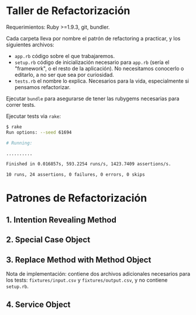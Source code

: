 # Taller de Refactorización

Requerimientos: Ruby >=1.9.3, git, bundler.

Cada carpeta lleva por nombre el patrón de refactoring a practicar, y los
siguientes archivos:

* `app.rb` código sobre el que trabajaremos.
* `setup.rb` código de inicialización necesario para `app.rb` (sería el
  "framework", o el resto de la aplicación). No necesitamos conocerlo o editarlo,
  a no ser que sea por curiosidad.
* `tests.rb` el nombre lo explica. Necesarios para la vida, especialmente si
    pensamos refactorizar.

Ejecutar `bundle` para asegurarse de tener las rubygems necesarias para correr
tests.

Ejecutar tests via `rake`:

```bash
$ rake
Run options: --seed 61694

# Running:

..........

Finished in 0.016857s, 593.2254 runs/s, 1423.7409 assertions/s.

10 runs, 24 assertions, 0 failures, 0 errors, 0 skips
```

# Patrones de Refactorización

## 1. Intention Revealing Method

## 2. Special Case Object

## 3. Replace Method with Method Object

Nota de implementación: contiene dos archivos adicionales necesarios para los
tests: `fixtures/input.csv` y `fixtures/output.csv`, y no contiene `setup.rb`.

## 4. Service Object
